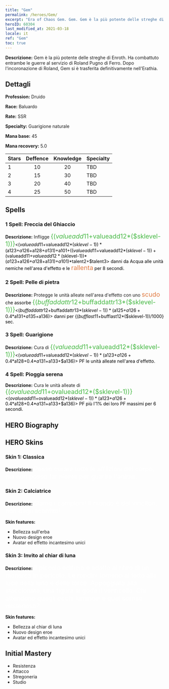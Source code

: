 ```yaml
---
title: "Gem"
permalink: /heroes/Gem/
excerpt: "Era of Chaos Gem. Gem. Gem è la più potente delle streghe di Enroth. Ha combattuto entrambe le guerre al servizio di Roland Pugno di Ferro. Dopo l'incoronazione di Roland, Gem si è trasferita definitivamente nell'Erathia."
heroID: 60304
last_modified_at: 2021-03-18
locale: it
ref: "Gem"
toc: true
---
```

 **Descrizione:** Gem è la più potente delle streghe di Enroth. Ha combattuto entrambe le guerre al servizio di Roland Pugno di Ferro. Dopo l'incoronazione di Roland, Gem si è trasferita definitivamente nell'Erathia.
## Dettagli
 **Profession:** Druido

 **Race:** Baluardo

 **Rate:** SSR

 **Specialty:** Guarigione naturale

 **Mana base:** 45

 **Mana recovery:** 5.0


  | Stars   |    Deffence    |    Knowledge   |      Specialty     |
  |---------|:---------------:|:---------------:|--------------------|
  |    1    | 10 | 20 | TBD |
  |    2    | 15 | 30 | TBD |
  |    3    | 20 | 40 | TBD |
  |    4    | 25 | 50 | TBD |

## Spells
### 1 Spell: Freccia del Ghiaccio
 **Descrizione:** Infligge <span style="color: #48b946;font-size:20px">{($valueadd11+$valueadd12*($sklevel-1))}</span><span style="color: black"><($valueadd11+$valueadd12*($sklevel-1))*($a123+$a126+$a128+$a131)+$a101+(($valueadd11+$valueadd12*($sklevel-1))+($valueadd11+$valueadd12*($sklevel-1))*($a123+$a126+$a128+$a131)+$a101)*$talent2+$talent3> danni da Acqua alle unità nemiche nell'area d'effetto e le <span style="color: #e07c44;font-size:20px">rallenta</span><span style="color: black"> per 8 secondi.

### 2 Spell: Pelle di pietra
 **Descrizione:** Protegge le unità alleate nell'area d'effetto con uno <span style="color: #e07c44;font-size:20px">scudo</span><span style="color: black"> che assorbe <span style="color: #48b946;font-size:20px">{($buffaddattr12+$buffaddattr13*($sklevel-1))}</span><span style="color: black"><($buffaddattr12+$buffaddattr13*($sklevel-1))*($a125+$a126+0.4*$a131+$a135+$a136)> danni per {($bufflast11+$bufflast12*($sklevel-1))/1000} sec.

### 3 Spell: Guarigione
 **Descrizione:** Cura di <span style="color: #48b946;font-size:20px">{($valueadd11+$valueadd12*($sklevel-1))}</span><span style="color: black"><($valueadd11+$valueadd12*($sklevel-1))*($a123+$a126+0.4*$a128+0.4*$a131+$a133+$a136)> PF le unità alleate nell'area d'effetto.

### 4 Spell: Pioggia serena
 **Descrizione:** Cura le unità alleate di <span style="color: #48b946;font-size:20px">{($ovalueadd11+$ovalueadd12*($sklevel-1))}</span><span style="color: black"><($ovalueadd11+$ovalueadd12*($sklevel-1))*($a123+$a126+0.4*$a128+0.4*$a131+$a133+$a136)> PF più l'1% dei loro PF massimi per 6 secondi.


## HERO Biography

## HERO Skins
### Skin 1: **Classica**

 **Descrizione:** <span style="color: #ffffff;font-size:20px">Posso curare tutte le afflizioni del corpo, ma non posso far niente per guarire l'anima.</span>


### Skin 2: **Calciatrice**

 **Descrizione:** <span style="color: #ffffff;font-size:20px">Siamo i campioni! Il mondo è dei vincitori, non degli sconfitti!</span>

 **Skin features:** 

   - Bellezza sull'erba
   - Nuovo design eroe
   - Avatar ed effetto incantesimo unici

### Skin 3: **Invito al chiar di luna**

 **Descrizione:** <span style="color: #ffffff;font-size:20px">Il piccolo edificio è adatto al ritiro di un monarca in pericolo. Le rondini tornano al tetto alla luce della luna e delle torce. Appoggiata alla staccionata, una figura si gode il venticello. Chi attendono quegli occhi luminosi e quel sorriso misterioso?</span>

 **Skin features:** 

   - Bellezza al chiar di luna
   - Nuovo design eroe
   - Avatar ed effetto incantesimo unici


## Initial Mastery
   - Resistenza
   - Attacco
   - Stregoneria
   - Studio
